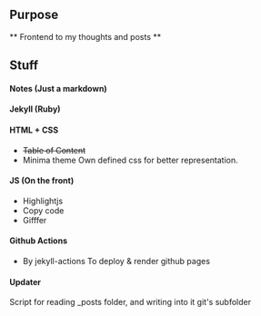 
## Purpose

** Frontend to my thoughts and posts **

## Stuff

#### Notes (Just a markdown)
#### Jekyll (Ruby)
#### HTML + CSS
- <del> Table of Content </del>
- Minima theme
Own defined css for better representation.
#### JS (On the front)
- Highlightjs 
- Copy code
- Gifffer
#### Github Actions 
- By jekyll-actions
To deploy & render github pages

#### Updater 

Script for reading _posts folder, and writing into it git's subfolder  